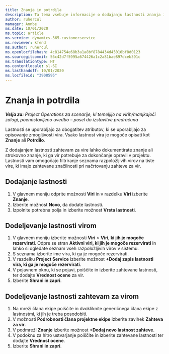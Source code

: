 ```yaml
---
title: Znanja in potrdila
description: Ta tema vsebuje informacije o dodajanju lastnosti znanja in potrdil v vire.
author: ruhercul
manager: Annbe
ms.date: 10/01/2020
ms.topic: article
ms.service: dynamics-365-customerservice
ms.reviewer: kfend
ms.author: ruhercul
ms.openlocfilehash: 4c814754e68b3a1a8bf8784434d45010bf8d0123
ms.sourcegitcommit: 56c42d7f5995a674426a1c2a81bae897dceb391c
ms.translationtype: HT
ms.contentlocale: sl-SI
ms.lasthandoff: 10/01/2020
ms.locfileid: "3908595"
---
```

# <a name="skills-and-certifications"></a>Znanja in potrdila
_**Velja za:** Project Operations za scenarije, ki temeljijo na virih/manjkajoči zalogi, poenostavljeno uvedbo – posel do izstavitve predračuna_

Lastnosti se uporabljajo za obogatitev atributov, ki se uporabljajo za opisovanje zmogljivosti vira. Vsako lastnost vira je mogoče opisati kot **Znanje** ali **Potrdilo**.

Z dodajanjem lastnosti zahtevam za vire lahko dokumentirate znanje ali strokovno znanje, ki ga vir potrebuje za dokončanje opravil v projektu. Lastnosti vam omogočajo filtriranje seznama razpoložljivih virov na tiste vire, ki imajo zahtevane značilnosti pri načrtovanju zahteve za vir.

## <a name="add-characteristics"></a>Dodajanje lastnosti

1. V glavnem meniju odprite možnosti **Viri** in v razdelku **Viri** izberite **Znanje**.
2. Izberite možnost **Novo**, da dodate lastnosti.
3. Izpolnite potrebna polja in izberite možnost **Vrsta lastnosti**.

## <a name="assign-characteristics-to-resources"></a>Dodeljevanje lastnosti virom

1. V glavnem meniju izberite možnosti **Viri** > **Viri, ki jih je mogoče rezervirati**. Odpre se stran **Aktivni viri, ki jih je mogoče rezervirati** in lahko si ogledate seznam vseh razpoložljivih virov v sistemu.
2. S seznama izberite ime vira, ki ga je mogoče rezervirati.
3. V razdelku **Project Service** izberite možnost **+Dodaj zapis lastnosti vira, ki ga je mogoče rezervirati**.
4. V pojavnem oknu, ki se pojavi, poiščite in izberite zahtevane lastnosti, ter dodajte **Vrednost ocene** za vir.
5. Izberite **Shrani in zapri**.

## <a name="assign-characteristics-to-resource-requirements"></a>Dodeljevanje lastnosti zahtevam za virom

1. Na mreži člana ekipe poiščite in dvokliknite generičnega člana ekipe z lastnostmi, ki jih je treba posodobiti.
2. V možnosti **Podrobnosti člana projektne ekipe** izberite zavihek **Zahteva za vir**.
3. V podmreži **Znanje** izberite možnost **+Dodaj novo lastnost zahteve**.
4. V podoknu za hitro ustvarjanje poiščite in izberite zahtevane lastnosti ter dodajte **Vrednost ocene**.
5. Izberite **Shrani in zapri**.